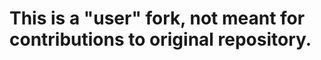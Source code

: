 [original-url]: https://github.com/salomonelli/best-resume-ever

# This is a "user" fork, not meant for contributions to original repository. 
